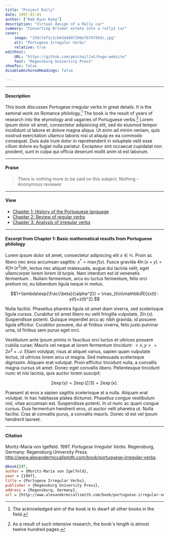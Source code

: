 ```yaml
---
title: "Project Rally" 
date: 1997-01-01
author: ["Nam Kyun Kang"]
description: "Virtual design of a Rally car"
summary: "Converting DrivAer estate into a rally1 car"
cover:
    image: "259cfef1c1cb43d4897296e7b747993c.jpg"
    alt: "Portugese Irregular Verbs"
    relative: true
editPost:
    URL: "https://github.com/pmichaillat/hugo-website"
    Text: "Regensburg University Press"
showToc: false
disableAnchoredHeadings: false

---
```


---

#### Description

This book discusses Portugese irregular verbs in great details. It is the seminal work on Romance philology.[^1] The book is the result of years of research into the etymology and vagaries of Portuguese verbs.[^2] Lorem ipsum dolor sit amet, consectetur adipisicing elit, sed do eiusmod tempor incididunt ut labore et dolore magna aliqua. Ut enim ad minim veniam, quis nostrud exercitation ullamco laboris nisi ut aliquip ex ea commodo
consequat. Duis aute irure dolor in reprehenderit in voluptate velit esse
cillum dolore eu fugiat nulla pariatur. Excepteur sint occaecat cupidatat non
proident, sunt in culpa qui officia deserunt mollit anim id est laborum.

[^1]: The acknowledged aim of the book is to dwarf all other books in the field.
[^2]: As a result of such intensive research, the book's length is almost twelve hundred pages.

---

#### Praise

> There is nothing more to be said on this subject. Nothing – Anonymous reviewer

---

#### View

+ [Chapter 1: History of the Portuguese language](chapter1.pdf)
+ [Chapter 2: Review of regular verbs](chapter2.pdf)
+ [Chapter 3: Analysis of irregular verbs](chapter3.pdf)

---

#### Excerpt from Chapter 1: Basic mathematical results from Portuguese philology


Lorem ipsum dolor sit amet, consectetur adipiscing elit $x\in \mathbb{N}$. Proin ac libero nec eros accumsan sagittis: $x^\ast = \max f(x)$. Fusce gravida $4 \ln(x+y) =4 \int \ln(x^2)dx$, lectus nec aliquet malesuada, augue dui lacinia velit, eget ullamcorper lorem lorem id turpis. Nam interdum est id venenatis fermentum: . Nullam fermentum, arcu eu luctus fermentum, felis orci pretium mi, eu bibendum ligula neque in metus. 

$$1+\lambda\exp{\frac{\beta}{\alpha^2}} = \max_{t\in\mathbb{R}}(x(t)-y(t)+z(t)^2).$$

Nulla facilisi. Phasellus pharetra ligula sit amet diam viverra, sed scelerisque ligula cursus. Curabitur sit amet libero eu velit fringilla vulputate, $2\ln(x)$. Suspendisse potenti. Quisque imperdiet arcu ac nibh gravida, id posuere ligula efficitur. Curabitur posuere, dui at finibus viverra, felis justo pulvinar urna, id finibus sem purus eget orci.

Vestibulum ante ipsum primis in faucibus orci luctus et ultrices posuere cubilia curae; Mauris vel neque at lorem fermentum tincidunt: $<x,y> = 2x^2 + \mathcal{A}$. Etiam volutpat, risus at aliquet varius, sapien quam vulputate lectus, id ultrices lorem arcu ut magna. Sed malesuada scelerisque dignissim. Aliquam erat volutpat. Proin efficitur tincidunt nulla, a convallis magna cursus sit amet. Donec eget convallis libero. Pellentesque tincidunt nunc et nisi lacinia, quis auctor lorem suscipit: 

$$2\exp(\gamma) = 2\exp(\zeta/3) = 2\exp(\kappa).$$

Praesent at eros a sapien sagittis scelerisque at a nulla. Aliquam erat volutpat. In hac habitasse platea dictumst. Phasellus congue vestibulum nisl, vitae accumsan est. Suspendisse potenti. In ut nunc ac quam congue cursus. Duis fermentum hendrerit eros, ut auctor velit pharetra ut. Nulla facilisi. Cras at convallis purus, a convallis mauris. Donec id est vel ipsum hendrerit laoreet.

---

#### Citation

Moritz-Maria von Igelfeld. 1997. *Portugese Irregular Verbs*. Regensburg, Germany: Regensburg University Press. http://www.alexandermccallsmith.com/book/portuguese-irregular-verbs.

```BibTeX
@book{I97,
author = {Moritz-Maria von Igelfeld},
year = {1997},
title = {Portugese Irregular Verbs},
publisher = {Regensburg University Press},
address = {Regensburg, Germany},
url = {http://www.alexandermccallsmith.com/book/portuguese-irregular-verbs}}
```
